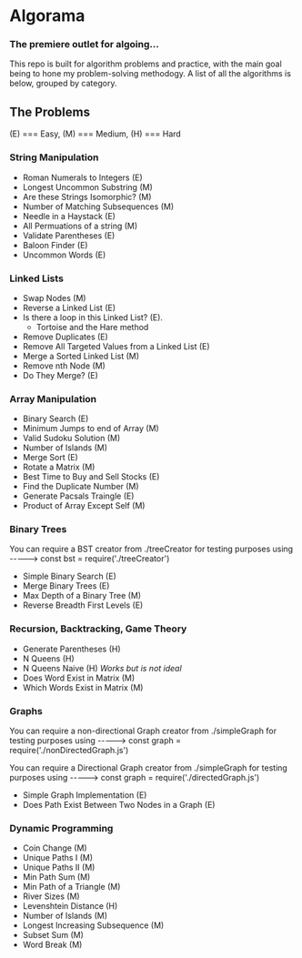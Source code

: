 # Algorama

### The premiere outlet for algoing...

This repo is built for algorithm problems and practice, with the main goal being to hone my problem-solving methodogy. A list of all the algorithms is below, grouped by category.

## The Problems

(E) === Easy, (M) === Medium, (H) === Hard

### String Manipulation

- Roman Numerals to Integers (E)
- Longest Uncommon Substring (M)
- Are these Strings Isomorphic? (M)
- Number of Matching Subsequences (M)
- Needle in a Haystack (E)
- All Permuations of a string (M)
- Validate Parentheses (E)
- Baloon Finder (E)
- Uncommon Words (E)

### Linked Lists

- Swap Nodes (M)
- Reverse a Linked List (E)
- Is there a loop in this Linked List? (E).
  - Tortoise and the Hare method
- Remove Duplicates (E)
- Remove All Targeted Values from a Linked List (E)
- Merge a Sorted Linked List (M)
- Remove nth Node (M)
- Do They Merge? (E)

### Array Manipulation

- Binary Search (E)
- Minimum Jumps to end of Array (M)
- Valid Sudoku Solution (M)
- Number of Islands (M)
- Merge Sort (E)
- Rotate a Matrix (M)
- Best Time to Buy and Sell Stocks (E)
- Find the Duplicate Number (M)
- Generate Pacsals Traingle (E)
- Product of Array Except Self (M)

### Binary Trees

You can require a BST creator from ./treeCreator for testing purposes using -----> const bst = require('./treeCreator')

- Simple Binary Search (E)
- Merge Binary Trees (E)
- Max Depth of a Binary Tree (M)
- Reverse Breadth First Levels (E)

### Recursion, Backtracking, Game Theory

- Generate Parentheses (H)
- N Queens (H)
- N Queens Naive (H) _Works but is not ideal_
- Does Word Exist in Matrix (M)
- Which Words Exist in Matrix (M)

### Graphs

You can require a non-directional Graph creator from ./simpleGraph for testing purposes using -----> const graph = require('./nonDirectedGraph.js')

You can require a Directional Graph creator from ./simpleGraph for testing purposes using -----> const graph = require('./directedGraph.js')

- Simple Graph Implementation (E)
- Does Path Exist Between Two Nodes in a Graph (E)

### Dynamic Programming

- Coin Change (M)
- Unique Paths I (M)
- Unique Paths II (M)
- Min Path Sum (M)
- Min Path of a Triangle (M)
- River Sizes (M)
- Levenshtein Distance (H)
- Number of Islands (M)
- Longest Increasing Subsequence (M)
- Subset Sum (M)
- Word Break (M)
